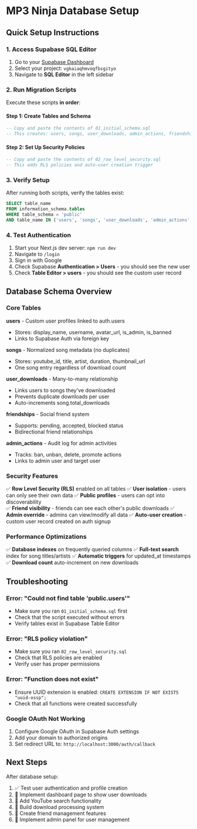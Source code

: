 # MP3 Ninja Database Setup

## Quick Setup Instructions

### 1. Access Supabase SQL Editor
1. Go to your [Supabase Dashboard](https://supabase.com/dashboard)
2. Select your project: `vgkaiaqhmvoqfbsgityo` 
3. Navigate to **SQL Editor** in the left sidebar

### 2. Run Migration Scripts
Execute these scripts **in order**:

#### Step 1: Create Tables and Schema
```sql
-- Copy and paste the contents of 01_initial_schema.sql
-- This creates: users, songs, user_downloads, admin_actions, friendships tables
```

#### Step 2: Set Up Security Policies  
```sql
-- Copy and paste the contents of 02_row_level_security.sql  
-- This adds RLS policies and auto-user creation trigger
```

### 3. Verify Setup
After running both scripts, verify the tables exist:
```sql
SELECT table_name 
FROM information_schema.tables 
WHERE table_schema = 'public' 
AND table_name IN ('users', 'songs', 'user_downloads', 'admin_actions', 'friendships');
```

### 4. Test Authentication
1. Start your Next.js dev server: `npm run dev`
2. Navigate to `/login`
3. Sign in with Google
4. Check Supabase **Authentication > Users** - you should see the new user
5. Check **Table Editor > users** - you should see the custom user record

## Database Schema Overview

### Core Tables

**users** - Custom user profiles linked to auth.users
- Stores: display_name, username, avatar_url, is_admin, is_banned
- Links to Supabase Auth via foreign key

**songs** - Normalized song metadata (no duplicates)
- Stores: youtube_id, title, artist, duration, thumbnail_url
- One song entry regardless of download count

**user_downloads** - Many-to-many relationship  
- Links users to songs they've downloaded
- Prevents duplicate downloads per user
- Auto-increments song.total_downloads

**friendships** - Social friend system
- Supports: pending, accepted, blocked status
- Bidirectional friend relationships

**admin_actions** - Audit log for admin activities
- Tracks: ban, unban, delete, promote actions
- Links to admin user and target user

### Security Features

✅ **Row Level Security (RLS)** enabled on all tables
✅ **User isolation** - users can only see their own data
✅ **Public profiles** - users can opt into discoverability  
✅ **Friend visibility** - friends can see each other's public downloads
✅ **Admin override** - admins can view/modify all data
✅ **Auto-user creation** - custom user record created on auth signup

### Performance Optimizations

✅ **Database indexes** on frequently queried columns
✅ **Full-text search** index for song titles/artists
✅ **Automatic triggers** for updated_at timestamps
✅ **Download count** auto-increment on new downloads

## Troubleshooting

### Error: "Could not find table 'public.users'"
- Make sure you ran `01_initial_schema.sql` first
- Check that the script executed without errors
- Verify tables exist in Supabase Table Editor

### Error: "RLS policy violation" 
- Make sure you ran `02_row_level_security.sql` 
- Check that RLS policies are enabled
- Verify user has proper permissions

### Error: "Function does not exist"
- Ensure UUID extension is enabled: `CREATE EXTENSION IF NOT EXISTS "uuid-ossp";`
- Check that all functions were created successfully

### Google OAuth Not Working
1. Configure Google OAuth in Supabase Auth settings
2. Add your domain to authorized origins
3. Set redirect URL to: `http://localhost:3000/auth/callback`

## Next Steps

After database setup:
1. ✅ Test user authentication and profile creation
2. 🔲 Implement dashboard page to show user downloads  
3. 🔲 Add YouTube search functionality
4. 🔲 Build download processing system
5. 🔲 Create friend management features
6. 🔲 Implement admin panel for user management